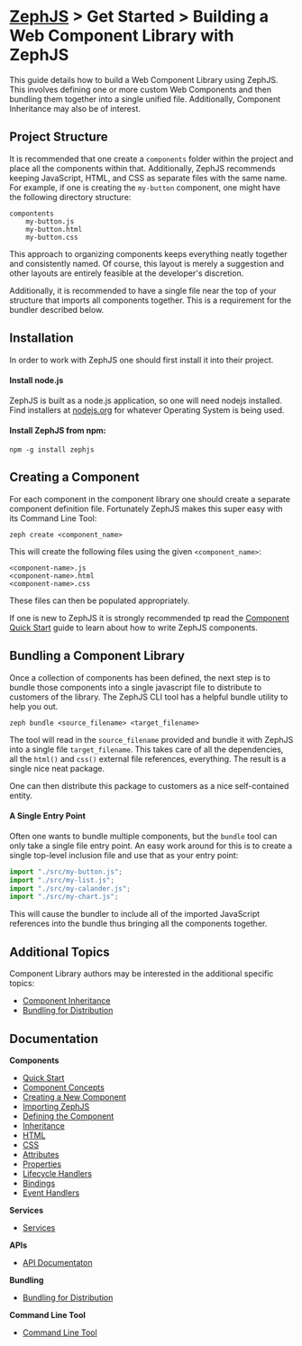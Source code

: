 # [ZephJS](../RREADME.md) > Get Started > Building a Web Component Library with ZephJS

This guide details how to build a Web Component Library using ZephJS. This involves defining one or more custom Web Components and then bundling them together into a single unified file.  Additionally, Component Inheritance may also be of interest.

## Project Structure

It is recommended that one create a `components` folder within the project and place all the components within that. Additionally, ZephJS recommends keeping JavaScript, HTML, and CSS as separate files with the same name.  For example, if one is creating the `my-button` component, one might have the following directory structure:

```text
compontents
  	my-button.js
	my-button.html
	my-button.css
```

This approach to organizing components keeps everything neatly together and consistently named.  Of course, this layout is merely a suggestion and other layouts are entirely feasible at the developer's discretion.

Additionally, it is recommended to have a single file near the top of your structure that imports all components together. This is a requirement for the bundler described below.

## Installation

In order to work with ZephJS one should first install it into their project.

#### Install node.js

ZephJS is built as a node.js application, so one will need nodejs installed. Find installers at [nodejs.org](https://nodejs.org) for whatever Operating System is being used.

#### Install ZephJS from npm:
```
npm -g install zephjs
```

## Creating a Component

For each component in the component library one should create a separate component definition file.  Fortunately ZephJS makes this super easy with its Command Line Tool:

```shell
zeph create <component_name>
```

This will create the following files using the given `<component_name>`:

```text
<component-name>.js
<component-name>.html
<component-name>.css
```

These files can then be populated appropriately.

If one is new to ZephJS it is strongly recommended tp read the [Component Quick Start](./ComponentQuickStart.md) guide to learn about how to write ZephJS components.

## Bundling a Component Library

Once a collection of components has been defined, the next step is to bundle those components into a single javascript file to distribute to customers of the library. The ZephJS CLI tool has a helpful bundle utility to help you out.

```shell
zeph bundle <source_filename> <target_filename>
```

The tool will read in the `source_filename` provided and bundle it with ZephJS into a single file `target_filename`. This takes care of all the dependencies, all the `html()` and `css()` external file references, everything.  The result is a single nice neat package.

One can then distribute this package to customers as a nice self-contained entity.

#### A Single Entry Point

Often one wants to bundle multiple components, but the `bundle` tool can only take a single file entry point.  An easy work around for this is to create a single top-level inclusion file and use that as your entry point:

```javascript
import "./src/my-button.js";
import "./src/my-list.js";
import "./src/my-calander.js";
import "./src/my-chart.js";
```

This will cause the bundler to include all of the imported JavaScript references into the bundle thus bringing all the components together.

## Additional Topics

Component Library authors may be interested in the additional specific topics:

- [Component Inheritance](./ComponentInheritance.md)
- [Bundling for Distribution](./ComponentBundling.md)

## Documentation

**Components**
 - [Quick Start](./ComponentQuickStart.md)
 - [Component Concepts](./ComponentConcepts.md)
 - [Creating a New Component](./ComponentCreation.md)
 - [Importing ZephJS](./ComponentImporting.md)
 - [Defining the Component](./ComponentDefinition.md)
 - [Inheritance](./ComponentInheritance.md)
 - [HTML](./ComponentMarkup.md)
 - [CSS](./ComponentStyling.md)
 - [Attributes](./ComponentAttributes.md)
 - [Properties](./ComponentProperties.md)
 - [Lifecycle Handlers](./ComponentLifecycleHandlers.md)
 - [Bindings](./ComponentBindings.md)
 - [Event Handlers](./ComponentEvents.md)

**Services**
 - [Services](./Services.md)

**APIs**
 - [API Documentaton](./API.md)

**Bundling**
  - [Bundling for Distribution](./ComponentBundling.md)

**Command Line Tool**
 - [Command Line Tool](./CLI.md)
